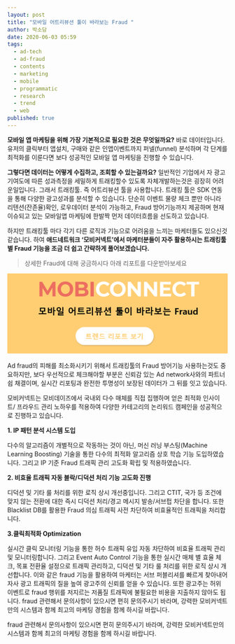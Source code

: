 ```yaml
---
layout: post
title: "모바일 어트리뷰션 툴이 바라보는 Fraud "
author: 박소담
date: 2020-06-03 05:59
tags:
  - ad-tech
  - ad-fraud
  - contents
  - marketing
  - mobile
  - programmatic
  - research
  - trend
  - web
published: true
---
```

**모바일 앱 마케팅을 위해 가장 기본적으로 필요한 것은 무엇일까요?**
바로 데이터입니다. 유저의 클릭부터 앱설치, 구매와 같은 인앱이벤트까지 퍼넬(funnel) 분석하며 각 단계를 최적화를 이룬다면 보다 성공적인 모바일 앱 마케팅을 진행할 수 있습니다. 

**그렇다면 데이터는 어떻게 수집하고, 조회할 수 있는걸까요?** 
일반적인 기업에서 자 광고기여도에 따른 성과측정을 세밀하게 트래킹할수 있도록 자체개발하는것은 굉장히 어려운일입니다. 그래서 트래킹툴. 즉 어트리뷰션 툴을 사용합니다. 트래킹 툴은 SDK 연동을 통해 다양한 광고성과를 분석할 수 있습니다. 단순히 이벤트 물량 체크 뿐만 아니라 리텐션(잔존율)확인, 로우데이터 분석이 가능하고,  Fraud 방어기능까지 제공하며 현재 이슈되고 있는 모바일앱 마케팅에 한발짝 먼저 데이터흐름을 선도하고 있습니다.

하지만 트래킹툴 마다 각기 다른 로직과 기능으로 어려움을 느끼는 마케터들도 있으신것 같습니다. 하여 **애드네트워크  ‘모비커넥트’에서 마케터분들이 자주 활용하시는 트래킹툴 별 Fraud 기능을 조금 더 쉽고 간략하게 풀어보겠습니다.**

> 상세한 Fraud에 대해 궁금하시다 아래 리포트를 다운받아보세요

![](/static/images/741.png)

Ad fraud의 피해를 최소화시키기 위해서 트래킹툴의 Fraud 방어기능 사용하는것도 중요하지만, 보다 우선적으로 체크해야할 부분은 신뢰감 있는 Ad network사와의 파트너쉽 채결이며, 실시간 리포팅과 완전한 투명성이 보장된 데이터가 그 뒤를 잇고 있습니다.



모비커넥트는 모비데이즈에서 국내외 다수 매체를 직접 집행하며 얻은 최적화 인사이트/ 프라우드 관리 노하우를 적용하여 다양한 카테고리의 논리워드 캠페인을 성공적으로 진행하고 있습니다.

**1. IP 패턴 분석 시스템 도입**

다수의 알고리즘이 개별적으로 작동하는 것이 아닌, 머신 러닝 부스팅(Machine Learning Boosting) 기술을 통한 다수의 최적화 알고리즘 상호 학습 기능 도입하였습니다. 그리고 IP 기준 Fraud 트래픽 관리 고도화 확립 및 적용하였습니다.

**2. 비효율 트래픽 자동 블락/디덕션 처리 기능 고도화 진행**

디덕션 및 기타 룰 처리를 위한 로직 상시 개선중입니다. 그리고 CTIT, 국가 등 조건에 맞지 않는 전환에 대한 즉시 디덕션 처리/경고 메시지 발송/서브펍 차단을 합니다. 또한 Blacklist DB를 활용한 Fraud 의심 트래픽 사전 차단하여 비효율적인 트래픽을 처리합니다. 

**3.클릭최적화 Optimization** 

실시간 클릭 모니터링 기능을 통한 허수 트래픽 유입 자동 차단하여 비효율 트래픽 관리 및 모니터링합니다. 그리고 Event Auto Control 기능을 통한 실시간 매체 별 효율 체크, 목표 전환율 설정으로 트래픽 관리하고, 디덕션 및 기타 룰 처리를 위한 로직 상시 개선합니다. 이와 같은 fraud 기능을 활용하여 마케터는 서브 퍼블리셔를 빠르게 찾아내어 자사 광고 트래픽의 질을 높여 광고주의 신뢰를 얻을 수 있습니다. 또한 광고주는 허위 이벤트로 fraud 행위를 저지르는 저품질 트래픽에 불필요한 비용을 지출하지 않아도 됩니다. fraud 관련해서 문의사항이 있으시면 편히 문의주시기 바라며, 강력한 모비커넥트만의 시스템과 함께 최고의 마케팅 경험을 함께 하시길 바랍니다.

fraud 관련해서 문의사항이 있으시면 편히 문의주시기 바라며, 강력한 모비커넥트만의 시스템과 함께 최고의 마케팅 경험을 함께 하시길 바랍니다.
